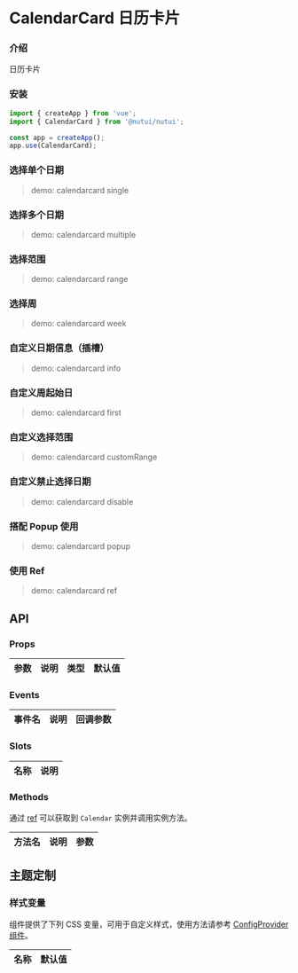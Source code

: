 # CalendarCard 日历卡片

### 介绍

日历卡片

### 安装

```js
import { createApp } from 'vue';
import { CalendarCard } from '@nutui/nutui';

const app = createApp();
app.use(CalendarCard);
```

### 选择单个日期

> demo: calendarcard single

### 选择多个日期

> demo: calendarcard multiple

### 选择范围

> demo: calendarcard range

### 选择周

> demo: calendarcard week

### 自定义日期信息（插槽）

> demo: calendarcard info

### 自定义周起始日

> demo: calendarcard first

### 自定义选择范围

> demo: calendarcard customRange

### 自定义禁止选择日期

> demo: calendarcard disable

### 搭配 Popup 使用

> demo: calendarcard popup

### 使用 Ref

> demo: calendarcard ref

## API

### Props

| 参数 | 说明 | 类型 | 默认值 |
| --- | --- | --- | --- |


### Events

| 事件名 | 说明 | 回调参数 |
| --- | --- | --- |


### Slots

| 名称 | 说明 |
| --- | --- |


### Methods

通过 [ref](https://vuejs.org/guide/essentials/template-refs.html) 可以获取到 `Calendar` 实例并调用实例方法。

| 方法名 | 说明 | 参数 |
| --- | --- | --- |


## 主题定制

### 样式变量

组件提供了下列 CSS 变量，可用于自定义样式，使用方法请参考 [ConfigProvider 组件](#/zh-CN/component/configprovider)。

| 名称 | 默认值 |
| --- | --- |

